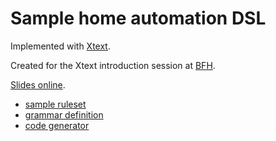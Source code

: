 # Sample home automation DSL

Implemented with [Xtext](http://xtext.org).

Created for the Xtext introduction session at [BFH](https://www.ti.bfh.ch/).

[Slides online](http://presentations.zazuko.com/xtext-intro-bfh).

* [sample ruleset](sample-model/src/winter.har)
* [grammar definition](com.acme.homeautomation.dsl.parent/com.acme.homeautomation.dsl/src/com/acme/homeautomation/dsl/HarDsl.xtext)
* [code generator](com.acme.homeautomation.dsl.parent/com.acme.homeautomation.dsl/src/com/acme/homeautomation/dsl/generator/HarDslGenerator.xtend)
